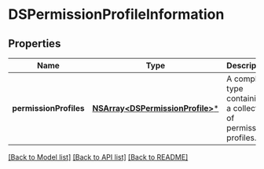# DSPermissionProfileInformation

## Properties
Name | Type | Description | Notes
------------ | ------------- | ------------- | -------------
**permissionProfiles** | [**NSArray&lt;DSPermissionProfile&gt;***](DSPermissionProfile.md) | A complex type containing a collection of permission profiles. | [optional] 

[[Back to Model list]](../README.md#documentation-for-models) [[Back to API list]](../README.md#documentation-for-api-endpoints) [[Back to README]](../README.md)


